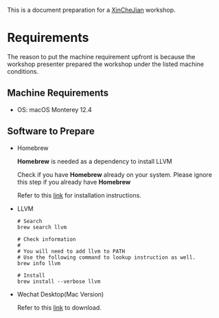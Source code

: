 This is a document preparation for a [XinCheJian](https://wiki.hackerspaces.org/Xinchejian) workshop.

# Requirements

The reason to put the machine requirement upfront is because the workshop presenter prepared the workshop under the listed machine conditions.

## Machine Requirements

- OS: macOS Monterey 12.4

## Software to Prepare

- Homebrew

    **Homebrew** is needed as a dependency to install LLVM
    
    Check if you have **Homebrew** already on your system. Please ignore this step if you already have **Homebrew**
    
    Refer to this [link](https://brew.sh/) for installation instructions.

- LLVM

    ``` shell
    # Search
    brew search llvm

    # Check information
    # 
    # You will need to add llvm to PATH
    # Use the following command to lookup instruction as well.
    brew info llvm

    # Install
    brew install --verbose llvm
    ```

- Wechat Desktop(Mac Version)

    Refer to this [link](https://mac.weixin.qq.com/) to download.


